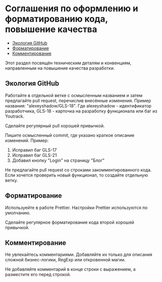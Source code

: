 # Соглашения по оформлению и форматированию кода, повышение качества

-   [Экология GitHub](#экология-github)
-   [Форматирование](#форматирование)
-   [Комментирование](#комментирование)

Этот раздел посвящён техническим деталям и конвенциям, направленным на повышение качества разработки. 

## Экология GitHub

Работайте в отдельной ветке с осмысленным названием и затем предлагайте pull request, перечислив внесённые изменения. Пример названия: "alexeyshadow/GLS-18". Где alexeyshadow - идентификатор разработчика, GLS-18 - карточка на разработку функционала или баг из Youtrack.

Сделайте регулярный pull хорошей привычкой.

Пишите осмысленный commit, где указано краткое описание изменений.
Пример:
1. Исправил баг GLS-17 
2. Исправил баг GLS-21
3. Добавил кнопку "Login" на страницу "Блог"

Не предлагайте pull request со строками закомментированного кода. Если хочется проверить новый функционал, то создайте отдельную ветку.

## Форматирование

Используейте в работе Prettier. Настройки Prettier используются по умолчанию.

Сделайте регулярное форматирование кода второй хорошей привычкой.

## Комментирование

Не увлекайтесь комментариями. Добавляйте их только для описания сложной бизнес-логики, RegExp или откровенной магии.

Не добавляйте комментарий в конце строки с выражением, а разместите его перед строкой. 

